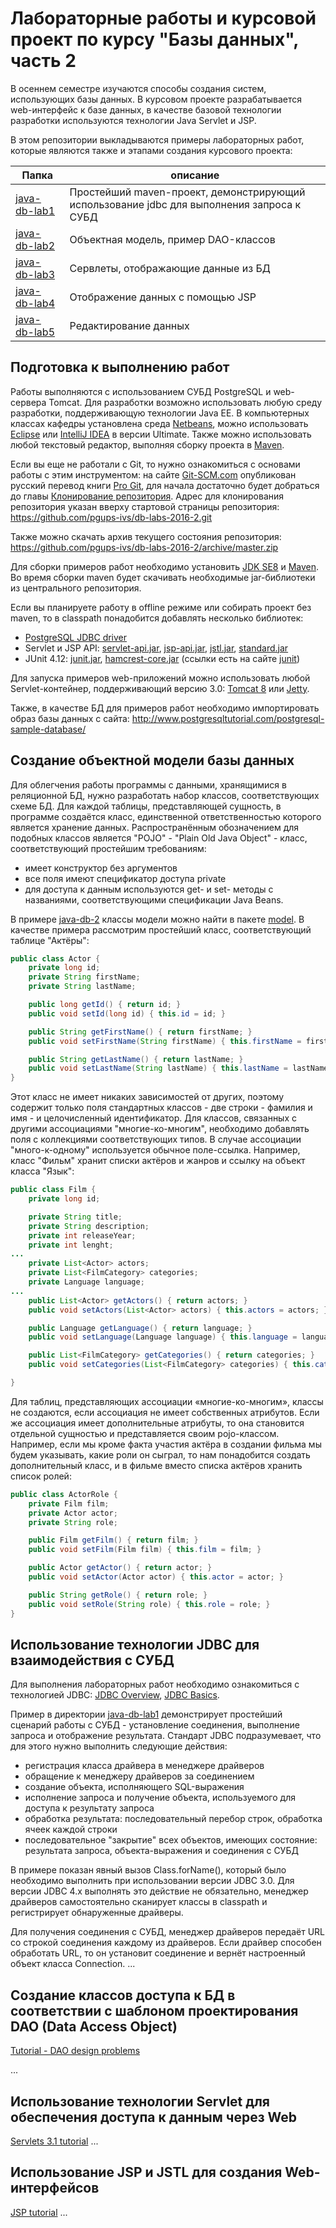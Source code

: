 # Лабораторные работы и курсовой проект по курсу "Базы данных", часть 2

В осеннем семестре изучаются способы создания систем, использующих базы данных. В курсовом проекте разрабатывается web-интерфейс к базе данных, в качестве базовой технологии разработки используются технологии Java Servlet и JSP.

В этом репозитории выкладываются примеры лабораторных работ, которые являются также и этапами создания курсового проекта:

Папка | описание
---- | ----
[java-db-lab1](java-db-lab1) | Простейший maven-проект, демонстрирующий использование jdbc для выполнения запроса к СУБД
[java-db-lab2](java-db-lab2) | Объектная модель, пример DAO-классов
[java-db-lab3](java-db-lab3) | Сервлеты, отображающие данные из БД
[java-db-lab4](java-db-lab4) | Отображение данных с помощью JSP
[java-db-lab5](java-db-lab5) | Редактирование данных


## Подготовка к выполнению работ
Работы выполняются с использованием СУБД PostgreSQL и web-сервера Tomcat. Для разработки возможно использовать любую среду разработки, поддерживающую технологии Java EE. В компьютерных классах кафедры установлена среда [Netbeans](https://netbeans.org/), можно использовать [Eclipse](https://eclipse.org/) или [IntelliJ IDEA](http://www.jetbrains.com/idea/) в версии Ultimate. Также можно использовать любой текстовый редактор, выполняя сборку проекта в [Maven](https://maven.apache.org/).

Если вы еще не работали с Git, то нужно ознакомиться с основами работы с этим инструментом: на сайте [Git-SCM.com](https://git-scm.com/) опубликован русский перевод книги [Pro Git](https://git-scm.com/book/ru/v2), для начала достаточно будет добраться до главы [Клонирование репозитория](https://git-scm.com/book/ru/v2/%D0%9E%D1%81%D0%BD%D0%BE%D0%B2%D1%8B-Git-%D0%A1%D0%BE%D0%B7%D0%B4%D0%B0%D0%BD%D0%B8%D0%B5-Git-%D1%80%D0%B5%D0%BF%D0%BE%D0%B7%D0%B8%D1%82%D0%BE%D1%80%D0%B8%D1%8F#Клонирование-существующего-репозитория). Адрес для клонирования репозитория указан вверху стартовой страницы репозитория: https://github.com/pgups-ivs/db-labs-2016-2.git

Также можно скачать архив текущего состояния репозитория: https://github.com/pgups-ivs/db-labs-2016-2/archive/master.zip

Для сборки примеров работ необходимо установить [JDK SE8](http://www.oracle.com/technetwork/java/javase/downloads/index.html) и  [Maven](https://maven.apache.org/). Во время сборки maven будет скачивать необходимые jar-библиотеки из центрального репозитория. 

Если вы планируете работу в offline режиме или собирать проект без maven, то в classpath понадобится добавлять несколько библиотек:

  * [PostgreSQL JDBC driver](https://jdbc.postgresql.org/download/postgresql-9.4.1209.jar)
  * Servlet и JSP API: [servlet-api.jar](http://central.maven.org/maven2/javax/servlet/javax.servlet-api/3.1.0/javax.servlet-api-3.1.0.jar), [jsp-api.jar](http://central.maven.org/maven2/javax/servlet/jsp/jsp-api/2.2/jsp-api-2.2.jar), [jstl.jar](http://central.maven.org/maven2/jstl/jstl/1.2/jstl-1.2.jar), [standard.jar](http://central.maven.org/maven2/taglibs/standard/1.1.2/standard-1.1.2.jar)
  * JUnit 4.12: [junit.jar](http://central.maven.org/maven2/junit/junit/4.12/junit-4.12.jar), [hamcrest-core.jar](http://central.maven.org/maven2/org/hamcrest/hamcrest-core/1.3/hamcrest-core-1.3.jar) (ссылки есть на сайте [junit](https://github.com/junit-team/junit4/wiki/Download-and-Install))

Для запуска примеров web-приложений можно использовать любой Servlet-контейнер, поддерживающий версию 3.0: [Tomcat 8](http://tomcat.apache.org/download-80.cgi) или [Jetty](http://www.eclipse.org/jetty/).

Также, в качестве БД для примеров работ необходимо импортировать образ базы данных с сайта: http://www.postgresqltutorial.com/postgresql-sample-database/

## Создание объектной модели базы данных
Для облегчения работы программы с данными, хранящимися в реляционной БД, нужно разработать набор классов, соответствующих схеме БД. Для каждой таблицы, представляющей сущность, в программе создаётся класс, единственной ответственностью которого является хранение данных. Распространённым обозначением для подобных классов является "POJO" - "Plain Old Java Object" - класс, соответствующий простейшим требованиям:
* имеет конструктор без аргументов
* все поля имеют спецификатор доступа private
* для доступа к данным используются get- и set- методы с названиями, соответствующими спецификации Java Beans.

В примере [java-db-2](java-db-lab2) классы модели можно найти в пакете [model](java-db-lab2/src/main/java/ru/pgups/ivs/rglv/labs/db/model). В качестве примера рассмотрим простейший класс, соответствующий таблице "Актёры":

```java
public class Actor {
    private long id;
    private String firstName;
    private String lastName;

    public long getId() { return id; }
    public void setId(long id) { this.id = id; }

    public String getFirstName() { return firstName; }
    public void setFirstName(String firstName) { this.firstName = firstName; }

    public String getLastName() { return lastName; }
    public void setLastName(String lastName) { this.lastName = lastName; }
}
```

Этот класс не имеет никаких зависимостей от других, поэтому содержит только поля стандартных классов - две строки - фамилия и имя - и целочисленный идентификатор. Для классов, связанных с другими ассоциациями "многие-ко-многим", необходимо добавлять поля с коллекциями соответствующих типов. В случае ассоциации "много-к-одному" используется обычное поле-ссылка. Например, класс "Фильм" хранит списки актёров и жанров и ссылку на объект класса "Язык":

```java
public class Film {
    private long id;

    private String title;
    private String description;
    private int releaseYear;
    private int lenght;
...
    private List<Actor> actors;
    private List<FilmCategory> categories;
    private Language language;
...
    public List<Actor> getActors() { return actors; }
    public void setActors(List<Actor> actors) { this.actors = actors; }

    public Language getLanguage() { return language; }
    public void setLanguage(Language language) { this.language = language; }

    public List<FilmCategory> getCategories() { return categories; }
    public void setCategories(List<FilmCategory> categories) { this.categories = categories; }

}
```
Для таблиц, представляющих ассоциации «многие-ко-многим», классы не создаются, если ассоциация не имеет собственных атрибутов. Если же ассоциация имеет дополнительные атрибуты, то она становится отдельной сущностью и представляется своим pojo-классом. Например, если мы кроме факта участия актёра в создании фильма мы будем указывать, какие роли он сыграл, то нам понадобится создать дополнительный класс, и в фильме вместо списка актёров хранить список ролей:

```java
public class ActorRole {
    private Film film;
    private Actor actor;
    private String role;

    public Film getFilm() { return film; }
    public void setFilm(Film film) { this.film = film; }

    public Actor getActor() { return actor; }
    public void setActor(Actor actor) { this.actor = actor; }

    public String getRole() { return role; }
    public void setRole(String role) { this.role = role; }
}
```

## Использование технологии JDBC для взаимодействия с СУБД
Для выполнения лабораторных работ необходимо ознакомиться с технологией JDBC: [JDBC Overview](https://docs.oracle.com/javase/tutorial/jdbc/overview/index.html), [JDBC Basics](https://docs.oracle.com/javase/tutorial/jdbc/basics/).

Пример в директории [java-db-lab1](java-db-lab1) демонстрирует простейший сценарий работы с СУБД - установление соединения, выполнение запроса и отображение результата. Стандарт JDBC подразумевает, что для этого нужно выполнить следующие действия:
 * регистрация класса драйвера в менеджере драйверов
 * обращение к менеджеру драйверов за соединением
 * создание объекта, исполняющего SQL-выражения
 * исполнение запроса и получение объекта, используемого для доступа к результату запроса
 * обработка результата: последовательный перебор строк, обработка ячеек каждой строки
 * последовательное "закрытие" всех объектов, имеющих состояние: результата запроса, объекта-выражения и соединения с СУБД


В примере показан явный вызов Class.forName(), который было необходимо выполнить при использовании версии JDBC 3.0. Для версии JDBC 4.x выполнять это действие не обязательно, менеджер драйверов самостоятельно сканирует классы в classpath и регистрирует обнаруженные драйверы.

Для получения соединения с СУБД, менеджер драйверов передаёт URL со строкой соединения каждому из драйверов. Если драйвер способен обработать URL, то он установит соединение и вернёт настроенный объект класса Connection.
...

## Создание классов доступа к БД в соответствии с шаблоном проектирования DAO (Data Access Object)
[Tutorial - DAO design problems](http://tutorials.jenkov.com/java-persistence/dao-design-problems.html)

...

## Использование технологии Servlet для обеспечения доступа к данным через Web

[Servlets 3.1 tutorial](https://docs.oracle.com/javaee/7/tutorial/servlets.htm)
...

## Использование JSP и JSTL для создания Web-интерфейсов
[JSP tutorial](http://docs.oracle.com/javaee/5/tutorial/doc/bnagx.html)
...
